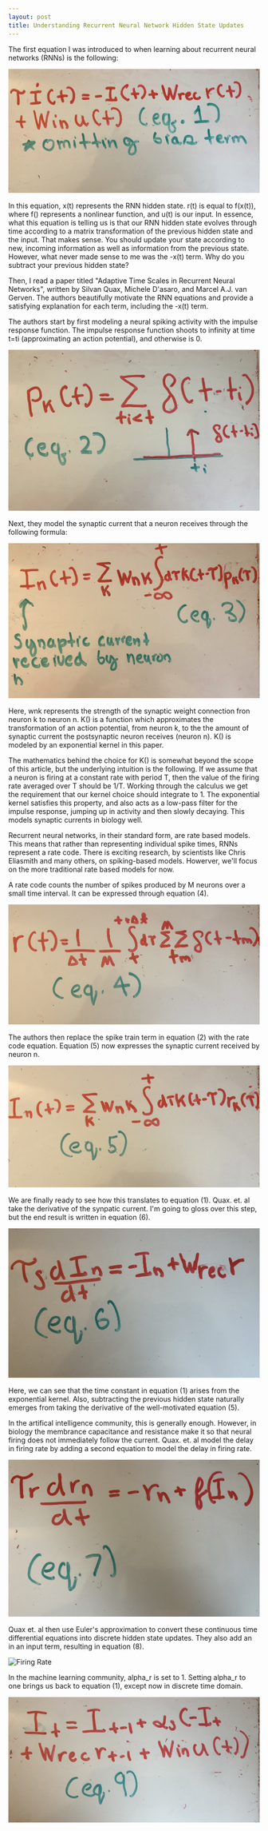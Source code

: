 ```yaml
---
layout: post
title: Understanding Recurrent Neural Network Hidden State Updates 
---
```


The first equation I was introduced to when learning about recurrent neural networks (RNNs) is the following: 

![RNN Hidden State Update Equation](/images/IMG-2557.jpg) 


In this equation, x(t) represents the RNN hidden state. r(t) is equal to f(x(t)), where f() represents a nonlinear function, and u(t) is our input. In essence, what this equation is telling us is that our RNN hidden state evolves through time according  to a matrix transformation of the previous hidden state and the input. That makes sense. You should update your state according to new, incoming information as well as information from the previous state. However, what never made sense to me was the -x(t) term. Why do you subtract your previous hidden state? 

Then, I read a paper titled "Adaptive Time Scales in Recurrent Neural Networks", written by Silvan Quax, Michele D'asaro, and Marcel A.J. van Gerven. The authors beautifully motivate the RNN equations and provide a satisfying explanation for each term, including the -x(t) term. 

The authors start by first modeling a neural spiking activity with the impulse response function. The impulse response function shoots to infinity at time t=ti (approximating an action potential), and otherwise is 0. 


![Impulse Response](/images/IMG-2558.jpg) 

Next, they model the synaptic current that a neuron receives through the following formula:

![Current Spiking version](/images/IMG-2559.jpg) 

Here, wnk represents the strength of the synaptic weight connection fron neuron k to neuron n. K() is a function which approximates the transformation of an action potential, from neuron k, to the the amount of synaptic current the postsynaptic neuron receives (neuron n). K() is modeled by an exponential kernel in this paper. 

The mathematics behind the choice for K() is somewhat beyond the scope of this article, but the underlying intuition is the following. If we assume that a neuron is firing at a constant rate with period T, then the value of the firing rate averaged over T should be 1/T. Working through the calculus we get the requirement that our kernel choice should integrate to 1. The exponential kernel satisfies this property, and also acts as a low-pass filter for the impulse response, jumping up in activity and then slowly decaying. This models synaptic currents in biology well. 


Recurrent neural networks, in their standard form, are rate based models. This means that rather than representing individual spike times, RNNs represent a rate code. There is exciting research, by scientists like Chris Eliasmith and many others, on spiking-based models. Howerver, we'll focus on the more traditional rate based models for now. 

A rate code counts the number of spikes produced by M neurons over a small time interval. It can be expressed through equation (4). 


![Rate code](/images/IMG-2562.jpg) 

The authors then replace the spike train term in equation (2) with the rate code equation. Equation (5) now expresses the synaptic current received by neuron n. 

![Rate code](/images/IMG-2563.jpg) 

We are finally ready to see how this translates to equation (1). Quax. et. al take the derivative of the synpatic current. I'm going to gloss over this step, but the end result is written in equation (6). 

![Current Derivative](/images/IMG-2564.jpg) 

Here, we can see that the time constant in equation (1) arises from the exponential kernel. Also, subtracting the previous hidden state naturally emerges from taking the derivative of the well-motivated equation (5). 

In the artifical intelligence community, this is generally enough. However, in biology the membrance capacitance and resistance make it so that neural firing does not immediately follow the current. Quax. et. al model the delay in firing rate by adding a second equation to model the delay in firing rate. 

![Firing Rate](/images/IMG-2565.jpg) 

Quax et. al then use Euler's approximation to convert these continuous time differential equations into discrete hidden state updates. They also add an in an input term, resulting in equation (8).


![Firing Rate](/images/IMG-2569.jpg) 

In the machine learning community, alpha_r is set to 1. Setting alpha_r to one brings us back to equation (1), except now in discrete time domain. 

![Full Circle](/images/IMG-2567.jpg) 




